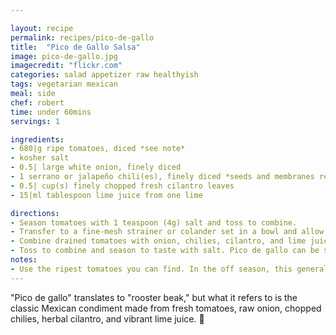 ```yaml
---

layout: recipe
permalink: recipes/pico-de-gallo
title:  "Pico de Gallo Salsa"
image: pico-de-gallo.jpg
imagecredit: "flickr.com"
categories: salad appetizer raw healthyish
tags: vegetarian mexican
meal: side
chef: robert
time: under 60mins
servings: 1

ingredients:
- 680|g ripe tomatoes, diced *see note*
- kosher salt
- 0.5| large white onion, finely diced
- 1 serrano or jalapeño chili(es), finely diced *seeds and membranes removed for a milder salsa*
- 0.5| cup(s) finely chopped fresh cilantro leaves
- 15|ml tablespoon lime juice from one lime

directions:
- Season tomatoes with 1 teaspoon (4g) salt and toss to combine. 
- Transfer to a fine-mesh strainer or colander set in a bowl and allow to drain for 20 to 30 minutes. Discard liquid.
- Combine drained tomatoes with onion, chilies, cilantro, and lime juice. 
- Toss to combine and season to taste with salt. Pico de gallo can be stored for up to 3 days in a sealed container in the refrigerator.
notes: 
- Use the ripest tomatoes you can find. In the off season, this generally means smaller plum, Roma, or cherry tomatoes.
---
```


"Pico de gallo" translates to "rooster beak," but what it refers to is the classic Mexican condiment made from fresh tomatoes, raw onion, chopped chilies, herbal cilantro, and vibrant lime juice. 🔪
